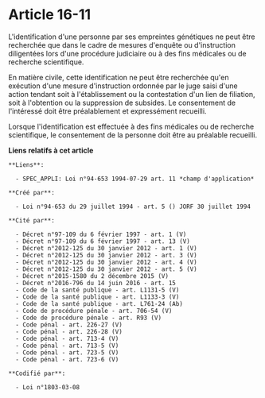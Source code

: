 # Article 16-11

L'identification d'une personne par ses empreintes génétiques ne peut être recherchée que dans le cadre de mesures d'enquête
ou d'instruction diligentées lors d'une procédure judiciaire ou à des fins médicales ou de recherche scientifique.

En matière civile, cette identification ne peut être recherchée qu'en exécution d'une mesure d'instruction ordonnée par le
juge saisi d'une action tendant soit à l'établissement ou la contestation d'un lien de filiation, soit à l'obtention ou la
suppression de subsides. Le consentement de l'intéressé doit être préalablement et expressément recueilli.

Lorsque l'identification est effectuée à des fins médicales ou de recherche scientifique, le consentement de la personne doit
être au préalable recueilli.

**Liens relatifs à cet article**

	**Liens**:

	  - SPEC_APPLI: Loi n°94-653 1994-07-29 art. 11 *champ d'application*

	**Créé par**:

	  - Loi n°94-653 du 29 juillet 1994 - art. 5 () JORF 30 juillet 1994

	**Cité par**:

	  - Décret n°97-109 du 6 février 1997 - art. 1 (V)
	  - Décret n°97-109 du 6 février 1997 - art. 13 (V)
	  - Décret n°2012-125 du 30 janvier 2012 - art. 1 (V)
	  - Décret n°2012-125 du 30 janvier 2012 - art. 3 (V)
	  - Décret n°2012-125 du 30 janvier 2012 - art. 4 (V)
	  - Décret n°2012-125 du 30 janvier 2012 - art. 5 (V)
	  - Décret n°2015-1580 du 2 décembre 2015 (V)
	  - Décret n°2016-796 du 14 juin 2016 - art. 15
	  - Code de la santé publique - art. L1131-5 (V)
	  - Code de la santé publique - art. L1133-3 (V)
	  - Code de la santé publique - art. L761-24 (Ab)
	  - Code de procédure pénale - art. 706-54 (V)
	  - Code de procédure pénale - art. R93 (V)
	  - Code pénal - art. 226-27 (V)
	  - Code pénal - art. 226-28 (V)
	  - Code pénal - art. 713-4 (V)
	  - Code pénal - art. 713-5 (V)
	  - Code pénal - art. 723-5 (V)
	  - Code pénal - art. 723-6 (V)

	**Codifié par**:

	  - Loi n°1803-03-08
